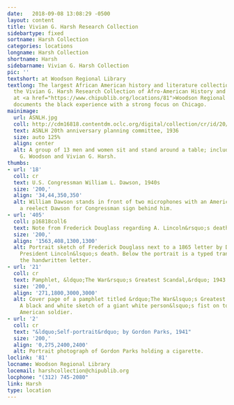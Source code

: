 ```yaml
---
date:   2018-09-08 13:08:29 -0500
layout: content
title: Vivian G. Harsh Research Collection
sidebartype: fixed
sortname: Harsh Collection
categories: locations
longname: Harsh Collection
shortname: Harsh
sidebarname: Vivian G. Harsh Collection
pic: ''
textshort: at Woodson Regional Library
textlong: The largest African American history and literature collection in the Midwest,
  the Vivian G. Harsh Research Collection of Afro-American History and Literature
  at <a href="https://www.chipublib.org/locations/81">Woodson Regional Library</a>
  documents the black experience with a strong focus on Chicago.
mainimage:
  url: ASNLH.jpg
  coll: http://cdm16818.contentdm.oclc.org/digital/collection/cr/id/20/rec/8
  text: ASNLH 20th anniversary planning committee, 1936
  size: auto 125%
  align: center
  alt: A group of 13 men and women sit and stand around a table; including Carter
    G. Woodson and Vivian G. Harsh.
thumbs:
- url: '18'
  coll: cr
  text: U.S. Congressman William L. Dawson, 1940s
  size: '200,'
  align: '34,44,350,350'
  alt: William Dawson stands in front of two microphones with an American flag and
    a reelect Dawson for Congressman sign behind him.
- url: '405'
  coll: p16818coll6
  text: Note from Frederick Douglass regarding A. Lincoln&rsquo;s death, 1865
  size: '200,'
  align: '1563,408,1300,1300'
  alt: Portrait sketch of Frederick Douglass next to a 1865 letter by Douglass regarding
    President Lincoln&lsquo;s death. Below the portrait is a typed transcription of
    the handwritten letter. 
- url: '21'
  coll: cr
  text: Pamphlet, &ldquo;The War&rsquo;s Greatest Scandal,&rdquo; 1943
  size: '200,'
  align: '271,1800,3000,3000'
  alt: Cover page of a pamphlet titled &rdquo;The War&lsquo;s Greatest Scandal.&ldquo;
    A black and white sketch of a giant white person&lsquo;s fist on top of an African
    American soldier. 
- url: '2'
  coll: cr
  text: "&ldquo;Self-portrait&rdquo; by Gordon Parks, 1941"
  size: '200,'
  align: '0,275,2400,2400'
  alt: Portrait photograph of Gordon Parks holding a cigarette. 
loclink: '81'
locname: Woodson Regional Library
locemail: harshcollection@chipublib.org
locphone: "(312) 745-2080"
link: Harsh
type: location
---
```

